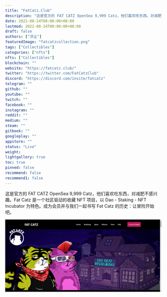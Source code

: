 ```yaml
---
title: "FatCatz.Club"
description: "这是官方的 FAT CATZ OpenSea 9,999 Catz，他们喜欢吃东西，对减肥不感兴趣。"
date: 2022-08-24T00:00:00+08:00
lastmod: 2022-08-24T00:00:00+08:00
draft: false
authors: ["浮尘"]
featuredImage: "fatcatzcollection.png"
tags: ["Collectibles"]
categories: ["nfts"]
nfts: ["Collectibles"]
blockchain: ""
website: "https://fatcatz.club/"
twitter: "https://twitter.com/FatCatzClub"
discord: "https://discord.com/invite/fatcatz"
telegram: ""
github: ""
youtube: ""
twitch: ""
facebook: ""
instagram: ""
reddit: ""
medium: ""
steam: ""
gitbook: ""
googleplay: ""
appstore: ""
status: "Live"
weight: 
lightgallery: true
toc: true
pinned: false
recommend: false
recommend1: false
---
```

这是官方的 FAT CATZ OpenSea 9,999 Catz，他们喜欢吃东西，对减肥不感兴趣。Fat Catz 是一个社区驱动的收藏 NFT 项目，以 Dao - Staking - NFT Incubator 为特色。成为会员并与我们一起书写 Fat Catz 的历史：让冒险开始吧。

![7465132](7465132.png)